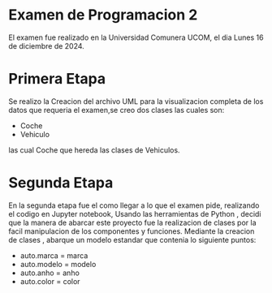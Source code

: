 # Examen de Programacion 2

El examen fue realizado en la Universidad Comunera UCOM, el dia Lunes 16 de diciembre de 2024.

# Primera Etapa

Se realizo la Creacion del archivo UML para la visualizacion completa de los datos que requeria el examen,se creo dos clases las cuales son:

<ul>
<li> Coche</li>
<li> Vehiculo</li>
</ul>
las cual Coche que hereda las clases de Vehiculos.

# Segunda Etapa

En la segunda etapa fue el como llegar a lo que el examen pide, realizando el codigo en Jupyter notebook, Usando las herramientas de Python , decidi que la manera de abarcar este proyecto fue la realizacion de clases por la facil manipulacion de los componentes y funciones.
Mediante la creacion de clases , abarque un modelo estandar que contenia lo siguiente puntos:

<ul> 
<li>auto.marca = marca</li>
    <li>    auto.modelo = modelo </li>
        <li>auto.anho = anho </li>
       <li> auto.color = color </li>
</ul>
